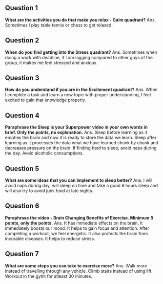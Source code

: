 ## Question 1
**What are the activities you do that make you relax - Calm quadrant?**
Ans. Sometimes I play table tennis or chess to get relaxed.

## Question 2
**When do you find getting into the Stress quadrant?**
Ans. Sometimes when doing a work with deadline, if I am lagging compared to other guys of the group, it makes me feel stressed and anxious.

## Question 3
**How do you understand if you are in the Excitement quadrant?**
Ans. When I complete a task and learn a new topic with proper understanding, I feel excited to gain that knowledge properly.

## Question 4
**Paraphrase the Sleep is your Superpower video in your own words in brief. Only the points, no explanation.**
Ans. Sleep before learning as it empties the brain and now it is ready to store the data we learn.
     Sleep after learning as it processes the data what we have learned chunk by chunk and decreases pressure on the brain.
     If finding hard to sleep, avoid naps during the day.
     Avoid alcoholic consumptions.

## Question 5     
**What are some ideas that you can implement to sleep better?**
Ans. I will avoid naps during day, will sleep on time and take a good 8 hours sleep and will also try to avoid junk food at late nights.

## Question 6
**Paraphrase the video - Brain Changing Benefits of Exercise. Minimum 5 points, only the points.**
Ans. It has immediate effects on the brain. It immediately boosts our mood.
     It helps to gain focus and attention.
     After completing a workout, we feel energetic.
     It also protects the brain from incurable diseases.
     It helps to reduce stress.

## Question 7
**What are some steps you can take to exercise more?**
Ans. Walk more instead of travelling through any vehicle.
     Climb stairs instead of using lift.
     Workout in the gytm for atleast 30 minutes.  
